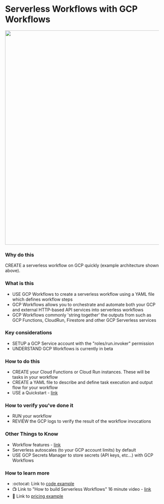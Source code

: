 # Serverless Workflows with GCP Workflows

<img src="https://github.com/lynnlangit/gcp-for-bioinformatics/blob/master/images/gcp-funtctions-tools-test.png" width=700>

### Why do this
 CREATE a serverless workflow on GCP quickly (example architecture shown above).

### What is this
 - USE GCP Workflows to create a serverless workflow using a YAML file which defines workflow steps
- GCP Workflows allows you to orchestrate and automate both your GCP and external HTTP-based API services into serverless workflows
 - GCP Workflows commonly 'string together' the outputs from such as GCP Functions, CloudRun, Firestore and other GCP Serverless services

### Key considerations
 - SETUP a GCP Service account with the "roles/run.invoker" permission
 - UNDERSTAND GCP Workflows is currently in beta

### How to do this
 - CREATE your Cloud Functions or Cloud Run instances.  These will be tasks in your workflow
 - CREATE a YAML file to describe and define task execution and output flow for your workflow
 - USE a Quickstart - [link](https://cloud.google.com/workflows/docs/quickstart-console)

### How to verify you've done it
 - RUN your workflow
 - REVIEW the GCP logs to verify the result of the workflow invocations 

### Other Things to Know
 - Workflow features - [link](https://cloud.google.com/workflows#section-8)
 - Serverless autoscales (to your GCP account limits) by default
 - USE GCP Secrets Manager to store secrets (API keys, etc...) with GCP Workflows

### How to learn more
 - :octocat: Link to [code example](https://github.com/meteatamel/workflow-samples)
 - 📺 Link to "How to build Serverless Workflows" 16 minute video - [link](
https://cloud.withgoogle.com/next/sf/sessions?session=SVR101#application-modernization)
- 📘 Link to [pricing example](https://cloud.google.com/workflows/pricing#price-tables)
 
